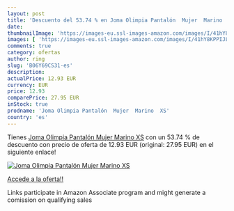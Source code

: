 ```yaml
---
layout: post
title: 'Descuento del 53.74 % en Joma Olimpia Pantalón  Mujer  Marino  XS'
date: 
thumbnailImage: 'https://images-eu.ssl-images-amazon.com/images/I/41hY8KPPIJL._SL200_.jpg'
images: [ 'https://images-eu.ssl-images-amazon.com/images/I/41hY8KPPIJL._SL200_.jpg' ]
comments: true
category: ofertas
author: ring
slug: 'B06Y69CS31-es'
description:
actualPrice: 12.93 EUR
currency: EUR
price: 12.93
comparePrice: 27.95 EUR
inStock: true
prodname: 'Joma Olimpia Pantalón  Mujer  Marino  XS'
country: 'es'
---
```


Tienes [Joma Olimpia Pantalón  Mujer  Marino  XS](https://www.amazon.es/dp/B06Y69CS31/?tag=tolees-21) con un 53.74 % de descuento con precio de oferta de 12.93 EUR (original: 27.95 EUR) en el siguiente enlace!

[![Joma Olimpia Pantalón  Mujer  Marino  XS](https://images-eu.ssl-images-amazon.com/images/I/41hY8KPPIJL._SL200_.jpg)](https://www.amazon.es/dp/B06Y69CS31/?tag=tolees-21)

[Accede a la oferta!!](https://www.amazon.es/dp/B06Y69CS31/?tag=tolees-21)

Links participate in Amazon Associate program and might generate a comission on qualifying sales


